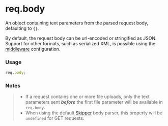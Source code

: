 # req.body

An object containing text parameters from the parsed request body, defaulting to `{}`.

By default, the request body can be url-encoded or stringified as JSON.  Support for other formats, such as serialized XML, is possible using the [middleware](http://sailsjs.com/documentation/concepts/Middleware) configuration.

### Usage
```js
req.body;
```

### Notes
>+ If a request contains one or more file uploads, only the text parameters sent _**before**_ the first file parameter will be available in `req.body`.
>+ When using the default [Skipper](https://github.com/balderdashy/skipper) body parser, this property will be `undefined` for GET requests.



<docmeta name="displayName" value="req.body">
<docmeta name="pageType" value="property">

